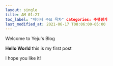 ```yaml
---
layout: single
title: AM 01:27
toc_label: "페이지 주요 목차" categories: 수행평가
last_modified_at: 2021-06-17 T08:06:00-05:00
---
```


Welcome to Yeju's Blog

**Hello World** this is my first post

I hope you like it! 
